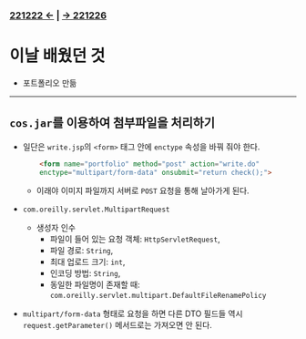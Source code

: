 ﻿### [221222 ←](/221205-_JSP/22-12/221222/) | [→ 221226](/221205-_JSP/22-12/221226/)

# 이날 배웠던 것

- 포트폴리오 만듦

---

## `cos.jar`를 이용하여 첨부파일을 처리하기

- 일단은 `write.jsp`의 `<form>` 태그 안에 `enctype` 속성을 바꿔 줘야 한다.

    ```html
        <form name="portfolio" method="post" action="write.do" 
        enctype="multipart/form-data" onsubmit="return check();">
    ```

    - 이래야 이미지 파일까지 서버로 `POST` 요청을 통해 날아가게 된다.
- `com.oreilly.servlet.MultipartRequest`
    - 생성자 인수
        - 파일이 들어 있는 요청 객체: `HttpServletRequest`,
        - 파일 경로: `String`,
        - 최대 업로드 크기: `int`,
        - 인코딩 방법: `String`,
        - 동일한 파일명이 존재할 때: `com.oreilly.servlet.multipart.DefaultFileRenamePolicy`
- `multipart/form-data` 형태로 요청을 하면 다른 DTO 필드들 역시 `request.getParameter()` 메서드로는 가져오면 안 된다.